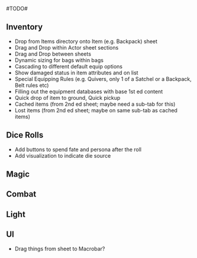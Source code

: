 #TODO#

Inventory
- 
- Drop from Items directory onto Item (e.g. Backpack) sheet
- Drag and Drop within Actor sheet sections
- Drag and Drop between sheets
- Dynamic sizing for bags within bags
- Cascading to different default equip options
- Show damaged status in item attributes and on list
- Special Equipping Rules (e.g. Quivers, only 1 of a Satchel or a Backpack, Belt rules etc)
- Filling out the equipment databases with base 1st ed content
- Quick drop of item to ground, Quick pickup
- Cached items (from 2nd ed sheet; maybe need a sub-tab for this)
- Lost items (from 2nd ed sheet; maybe on same sub-tab as cached items)

Dice Rolls
- 
- Add buttons to spend fate and persona after the roll
- Add visualization to indicate die source

Magic
- 

Combat
-

Light
-

UI
-
- Drag things from sheet to Macrobar?
